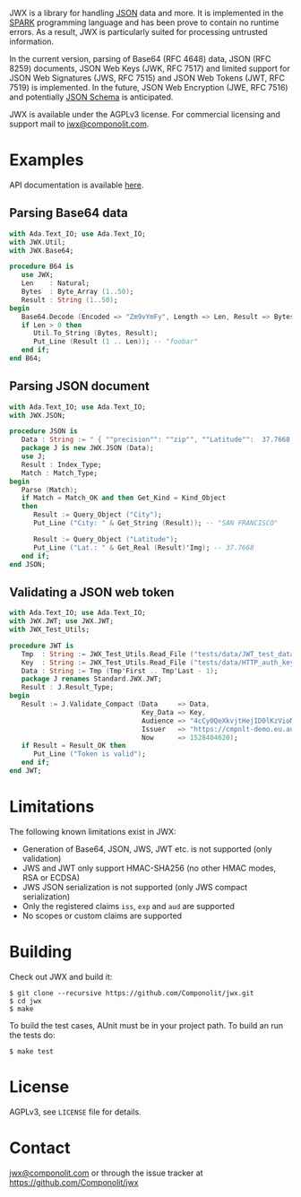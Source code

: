 JWX is a library for handling [JSON](https://www.json.org/) data and more. It
is implemented in the [SPARK](http://spark-2014.org) programming language and
has been prove to contain no runtime errors. As a result, JWX is particularly
suited for processing untrusted information.

In the current version, parsing of Base64 (RFC 4648) data, JSON (RFC 8259)
documents, JSON Web Keys (JWK, RFC 7517) and limited support for JSON Web
Signatures (JWS, RFC 7515) and JSON Web Tokens (JWT, RFC 7519) is implemented.
In the future, JSON Web Encryption (JWE, RFC 7516) and potentially [JSON
Schema](http://json-schema.org) is anticipated.

JWX is available under the AGPLv3 license. For commercial licensing and support
mail to jwx@componolit.com.

# Examples

API documentation is available [here](doc/api/index.html).

## Parsing Base64 data

```Ada
with Ada.Text_IO; use Ada.Text_IO;
with JWX.Util;
with JWX.Base64;

procedure B64 is
   use JWX;
   Len    : Natural;
   Bytes  : Byte_Array (1..50);
   Result : String (1..50);
begin
   Base64.Decode (Encoded => "Zm9vYmFy", Length => Len, Result => Bytes);
   if Len > 0 then
      Util.To_String (Bytes, Result);
      Put_Line (Result (1 .. Len)); -- "foobar"
   end if;
end B64;
```

## Parsing JSON document

```Ada
with Ada.Text_IO; use Ada.Text_IO;
with JWX.JSON;

procedure JSON is
   Data : String := " { ""precision"": ""zip"", ""Latitude"":  37.7668, ""Longitude"": -122.3959, ""Address"": """", ""City"": ""SAN FRANCISCO"", ""State"": ""CA"", ""Zip"": ""94107"", ""Country"": ""US"" }";
   package J is new JWX.JSON (Data);
   use J;
   Result : Index_Type;
   Match : Match_Type;
begin
   Parse (Match);
   if Match = Match_OK and then Get_Kind = Kind_Object
   then
      Result := Query_Object ("City");
      Put_Line ("City: " & Get_String (Result)); -- "SAN FRANCISCO"

      Result := Query_Object ("Latitude");
      Put_Line ("Lat.: " & Get_Real (Result)'Img); -- 37.7668
   end if;
end JSON;
```

## Validating a JSON web token

```Ada
with Ada.Text_IO; use Ada.Text_IO;
with JWX.JWT; use JWX.JWT;
with JWX_Test_Utils;

procedure JWT is
   Tmp  : String := JWX_Test_Utils.Read_File ("tests/data/JWT_test_data.dat");
   Key  : String := JWX_Test_Utils.Read_File ("tests/data/HTTP_auth_key.json");
   Data : String := Tmp (Tmp'First .. Tmp'Last - 1);
   package J renames Standard.JWX.JWT;
   Result : J.Result_Type;
begin
   Result := J.Validate_Compact (Data     => Data,
                                 Key_Data => Key,
                                 Audience => "4cCy0QeXkvjtHejID0lKzVioMfTmuXaM",
                                 Issuer   => "https://cmpnlt-demo.eu.auth0.com/",
                                 Now      => 1528404620);
   if Result = Result_OK then
      Put_Line ("Token is valid");
   end if;
end JWT;
```

# Limitations

The following known limitations exist in JWX:

* Generation of Base64, JSON, JWS, JWT etc. is not supported (only validation)
* JWS and JWT only support HMAC-SHA256 (no other HMAC modes, RSA or ECDSA)
* JWS JSON serialization is not supported (only JWS compact serialization)
* Only the registered claims `iss`, `exp` and `aud` are supported
* No scopes or custom claims are supported

# Building

Check out JWX and build it:

```
$ git clone --recursive https://github.com/Componolit/jwx.git
$ cd jwx
$ make
```

To build the test cases, AUnit must be in your project path. To build an run
the tests do:

```
$ make test
```

# License

AGPLv3, see `LICENSE` file for details.

# Contact

jwx@componolit.com or through the issue tracker at https://github.com/Componolit/jwx
